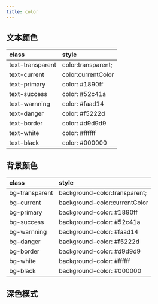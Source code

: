 ```yaml
---
title: color
---
```


## 文本颜色

| class            | style              |
| :--------------- | :----------------- |
| text-transparent | color:transparent; |
| text-current     | color:currentColor |
| text-primary     | color: #1890ff     |
| text-success     | color: #52c41a     |
| text-warnning    | color: #faad14     |
| text-danger      | color: #f5222d     |
| text-border      | color: #d9d9d9     |
| text-white       | color: #ffffff     |
| text-black       | color: #000000     |

## 背景颜色

| class          | style                         |
| :------------- | :---------------------------- |
| bg-transparent | background-color:transparent; |
| bg-current     | background-color:currentColor |
| bg-primary     | background-color: #1890ff     |
| bg-success     | background-color: #52c41a     |
| bg-warnning    | background-color: #faad14     |
| bg-danger      | background-color: #f5222d     |
| bg-border      | background-color: #d9d9d9     |
| bg-white       | background-color: #ffffff     |
| bg-black       | background-color: #000000     |

## 深色模式
